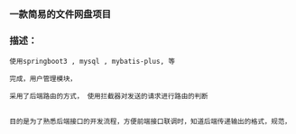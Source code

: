
###  一款简易的文件网盘项目

### 描述：

    使用springboot3 , mysql , mybatis-plus, 等

    完成，用户管理模块， 

    采用了后端路由的方式， 使用拦截器对发送的请求进行路由的判断
    

    目的是为了熟悉后端接口的开发流程，方便前端接口联调时，知道后端传递输出的格式，规范，
